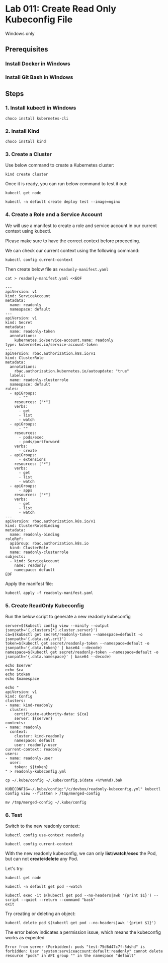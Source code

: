 # Lab 011: Create Read Only Kubeconfig File

Windows only

## Prerequisites

### Install Docker in Windows

### Install Git Bash in Windows

## Steps

### 1. Install kubectl in Windows

<!--
[Install and Set Up kubectl on Linux](https://www.google.com/search?channel=fs&client=ubuntu&q=install+kubectl+)
-->

```dos
choco install kubernetes-cli
```

### 2. Install Kind

```dos
choco install kind
```

<!--
[The full installation guide](https://kind.sigs.k8s.io/docs/user/quick-start/)
-->

### 3. Create a Cluster

Use below command to create a Kubernetes cluster:

```dos
kind create cluster
```

<!--
```dos
C:\devbox>kind create cluster
Creating cluster "kind" ...
 • Ensuring node image (kindest/node:v1.26.3) 🖼  ...
 ✓ Ensuring node image (kindest/node:v1.26.3) 🖼
 • Preparing nodes 📦   ...
 ✓ Preparing nodes 📦 
 • Writing configuration 📜  ...
 ✓ Writing configuration 📜
 • Starting control-plane 🕹️  ...
 ✓ Starting control-plane 🕹️
 • Installing CNI 🔌  ...
 ✓ Installing CNI 🔌
 • Installing StorageClass 💾  ...
 ✓ Installing StorageClass 💾
Set kubectl context to "kind-kind"
You can now use your cluster with:

kubectl cluster-info --context kind-kind

Not sure what to do next? 😅  Check out https://kind.sigs.k8s.io/docs/user/quick-start/
```
-->

Once it is ready, you can run below command to test it out:

```dos
kubectl get node

kubectl -n default create deploy test --image=nginx
```

<!--
```dos
C:\devbox>kubectl get node
NAME                 STATUS   ROLES           AGE   VERSION
kind-control-plane   Ready    control-plane   44s   v1.26.3

C:\devbox>kubectl -n default create deploy test --image=nginx
deployment.apps/test created

PS C:\devbox> kubectl get deployment
NAME   READY   UP-TO-DATE   AVAILABLE   AGE
test   0/1     1            0           9s

PS C:\devbox> kubectl get pod
NAME                    READY   STATUS              RESTARTS   AGE
test-865bcfc74c-zqwdq   0/1     ContainerCreating   0          5s
```
-->

### 4. Create a Role and a Service Account

We will use a manifest to create a role and service account in our current context using kubectl.

Please make sure to have the correct context before proceeding.

We can check our current context using the following command:

```dos
kubectl config current-context
```

<!--
```dos
vagrant@vagrant:~$ kubectl config current-context
kind-kind
```
-->

Then create below file as `readonly-manifest.yaml`

```dos
cat > readonly-manifest.yaml <<EOF

---
apiVersion: v1
kind: ServiceAccount
metadata:
  name: readonly
  namespace: default
---
apiVersion: v1
kind: Secret
metadata:
  name: readonly-token
  annotations:
    kubernetes.io/service-account.name: readonly
type: kubernetes.io/service-account-token
---
apiVersion: rbac.authorization.k8s.io/v1
kind: ClusterRole
metadata:
  annotations:
    rbac.authorization.kubernetes.io/autoupdate: "true"
  labels:
  name: readonly-clusterrole
  namespace: default
rules:
  - apiGroups:
      - ""
    resources: ["*"]
    verbs:
      - get
      - list
      - watch
  - apiGroups:
      - ""
    resources: 
      - pods/exec
      - pods/portforward
    verbs:
      - create
  - apiGroups:
      - extensions
    resources: ["*"]
    verbs:
      - get
      - list
      - watch
  - apiGroups:
      - apps
    resources: ["*"]
    verbs:
      - get
      - list
      - watch
---
apiVersion: rbac.authorization.k8s.io/v1
kind: ClusterRoleBinding
metadata:
  name: readonly-binding
roleRef:
  apiGroup: rbac.authorization.k8s.io
  kind: ClusterRole
  name: readonly-clusterrole
subjects:
  - kind: ServiceAccount
    name: readonly
    namespace: default
EOF
```

Apply the manifest file:

```dos
kubectl apply -f readonly-manifest.yaml 
```

<!--
```dos
vagrant@vagrant:~$ kubectl apply -f readonly-manifest.yaml 
serviceaccount/readonly created
secret/readonly-token created
clusterrole.rbac.authorization.k8s.io/readonly-clusterrole created
clusterrolebinding.rbac.authorization.k8s.io/readonly-binding created

PS C:\devbox> kubectl get ServiceAccount
NAME       SECRETS   AGE
default    0         2m6s
readonly   0         11s
PS C:\devbox> kubectl get ClusterRole | findstr readonly
readonly-clusterrole                                                   2023-04-12T20:43:02Z

PS C:\devbox> kubectl get ClusterRoleBinding | findstr readonly
readonly-binding                                       ClusterRole/readonly-clusterrole                                                   90s
```
-->

<!--
> Note: As mentioned in this [ticket](https://stackoverflow.com/questions/72256006/service-account-secret-is-not-listed-how-to-fix-it), since 1.24, ServiceAccount token secrets are no longer automatically generated. (See [this note](https://github.com/kubernetes/kubernetes/blob/master/CHANGELOG/CHANGELOG-1.24.md#urgent-upgrade-notes))
Also, the Secret is no longer used to mount credentials into Pods and you also need to manually create it. (ref: <https://kubernetes.io/docs/concepts/configuration/secret/#service-account-token-secrets>)
-->

### 5. Create ReadOnly Kubeconfig

Run the below script to generate a new readonly kubeconfig

```dos
server=$(kubectl config view --minify --output jsonpath='{.clusters[*].cluster.server}')
ca=$(kubectl get secret/readonly-token --namespace=default -o jsonpath='{.data.ca\.crt}')
token=$(kubectl get secret/readonly-token --namespace=default -o jsonpath='{.data.token}' | base64 --decode)
namespace=$(kubectl get secret/readonly-token --namespace=default -o jsonpath='{.data.namespace}' | base64 --decode)

echo $server
echo $ca
echo $token
echo $namespace

echo "
apiVersion: v1
kind: Config
clusters:
- name: kind-readonly
  cluster:
    certificate-authority-data: ${ca}
    server: ${server}
contexts:
- name: readonly
  context:
    cluster: kind-readonly
    namespace: default
    user: readonly-user
current-context: readonly
users:
- name: readonly-user
  user:
    token: ${token}
" > readonly-kubeconfig.yml

cp ~/.kube/config ~/.kube/config.$(date +%Y%m%d).bak

KUBECONFIG=~/.kube/config:"/c/devbox/readonly-kubeconfig.yml" kubectl config view --flatten > /tmp/merged-config

mv /tmp/merged-config ~/.kube/config
```

<!--
Has to be 1 line!!!

`KUBECONFIG=~/.kube/config:"/c/devbox/readonly-kubeconfig.yml" kubectl config view --flatten > /tmp/merged-config`

After it, compare config and the backup to see the differences.

```bash
kubectl config view

kubectl config get-contexts

kubectl get pods --namespace <namespace>
```
-->

### 6. Test

Switch to the new readonly context:

```dos
kubectl config use-context readonly

kubectl config current-context
```

<!--
```dos
vagrant@vagrant:~$ kubectl config use-context readonly
Switched to context "readonly".
vagrant@vagrant:~$
vagrant@vagrant:~$ kubectl config current-context
readonly
```
-->

With the new readonly kubeconfig, we can only **list**/**watch**/**exec** the Pod, but can not **create**/**delete** any Pod.

Let's try:

```dos
kubectl get node

kubectl -n default get pod --watch

kubectl exec -it $(kubectl get pod --no-headers|awk '{print $1}') -- script --quiet --return --command "bash"
exit
```

Try creating or deleting an object:

```dos
kubectl delete pod $(kubectl get pod --no-headers|awk '{print $1}')
```

<!--
```dos
vagrant@vagrant:~$ kubectl delete pod $(kubectl get pod --no-headers|awk '{print $1}')
Error from server (Forbidden): pods "test-75d6d47c7f-xbq79" is forbidden: User "system:serviceaccount:default:readonly" cannot delete resource "pods" in API group "" in the namespace "default"
vagrant@vagrant:~$ 
vagrant@vagrant:~$ kubectl create deploy test2 --image=nginx
error: failed to create deployment: deployments.apps is forbidden: User "system:serviceaccount:default:readonly" cannot create resource "deployments" in API group "apps" in the namespace "default"
```
-->

The error below indicates a permission issue, which means the kubeconfig works as expected

```dos
Error from server (Forbidden): pods "test-75d6d47c7f-5dshd" is forbidden: User "system:serviceaccount:default:readonly" cannot delete resource "pods" in API group "" in the namespace "default"
```
